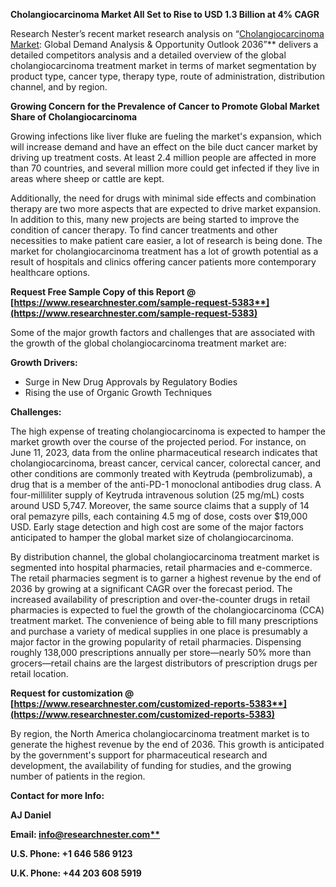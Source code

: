 ﻿**Cholangiocarcinoma Market All Set to Rise to USD 1.3 Billion at 4% CAGR**

Research Nester’s recent market research analysis on “[Cholangiocarcinoma Market](https://www.researchnester.com/reports/cholangiocarcinoma-market/5383): Global Demand Analysis & Opportunity Outlook 2036”** delivers a detailed competitors analysis and a detailed overview of the global cholangiocarcinoma treatment market in terms of market segmentation by product type, cancer type, therapy type, route of administration, distribution channel, and by region. 

**Growing Concern for the Prevalence of Cancer to Promote Global Market Share of Cholangiocarcinoma** 

Growing infections like liver fluke are fueling the market's expansion, which will increase demand and have an effect on the bile duct cancer market by driving up treatment costs. At least 2.4 million people are affected in more than 70 countries, and several million more could get infected if they live in areas where sheep or cattle are kept.

Additionally, the need for drugs with minimal side effects and combination therapy are two more aspects that are expected to drive market expansion. In addition to this, many new projects are being started to improve the condition of cancer therapy. To find cancer treatments and other necessities to make patient care easier, a lot of research is being done. The market for cholangiocarcinoma treatment has a lot of growth potential as a result of hospitals and clinics offering cancer patients more contemporary healthcare options.

**Request Free Sample Copy of this Report @ [https://www.researchnester.com/sample-request-5383**](https://www.researchnester.com/sample-request-5383)**

Some of the major growth factors and challenges that are associated with the growth of the global cholangiocarcinoma treatment market are:

**Growth Drivers:**

- Surge in New Drug Approvals by Regulatory Bodies
- Rising the use of Organic Growth Techniques

**Challenges:**

The high expense of treating cholangiocarcinoma is expected to hamper the market growth over the course of the projected period. For instance, on June 11, 2023, data from the online pharmaceutical research indicates that cholangiocarcinoma, breast cancer, cervical cancer, colorectal cancer, and other conditions are commonly treated with Keytruda (pembrolizumab), a drug that is a member of the anti-PD-1 monoclonal antibodies drug class. A four-milliliter supply of Keytruda intravenous solution (25 mg/mL) costs around USD 5,747. Moreover, the same source claims that a supply of 14 oral pemazyre pills, each containing 4.5 mg of dose, costs over $19,000 USD. Early stage detection and high cost are some of the major factors anticipated to hamper the global market size of cholangiocarcinoma.

By distribution channel, the global cholangiocarcinoma treatment market is segmented into hospital pharmacies, retail pharmacies and e-commerce. The retail pharmacies segment is to garner a highest revenue by the end of 2036 by growing at a significant CAGR over the forecast period. The increased availability of prescription and over-the-counter drugs in retail pharmacies is expected to fuel the growth of the cholangiocarcinoma (CCA) treatment market. The convenience of being able to fill many prescriptions and purchase a variety of medical supplies in one place is presumably a major factor in the growing popularity of retail pharmacies.  Dispensing roughly 138,000 prescriptions annually per store—nearly 50% more than grocers—retail chains are the largest distributors of prescription drugs per retail location.

**Request for customization @ [https://www.researchnester.com/customized-reports-5383**](https://www.researchnester.com/customized-reports-5383)**

By region, the North America cholangiocarcinoma treatment market is to generate the highest revenue by the end of 2036. This growth is anticipated by the government's support for pharmaceutical research and development, the availability of funding for studies, and the growing number of patients in the region.

**Contact for more Info:**

**AJ Daniel**

**Email: [info@researchnester.com**](mailto:info@researchnester.com)**

**U.S. Phone: +1 646 586 9123** 

**U.K. Phone: +44 203 608 5919**


